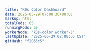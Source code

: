 ```yaml
---
title: "K0s Color Dashboard"
date: 2025-05-29T07:00:36+00:00
markup: html
totalPods: 65
runningPods: 59
workerNode: "k0s-color-worker-1"
lastUpdate: "2025-05-29 02:00:36 CST"
gitHash: "f2053c5"
---
```


<!-- This content is dynamically updated by the CronJob -->
<!-- The dashboard UI is rendered by Hugo templates and CSS/JS files -->
